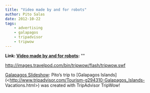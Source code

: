```yaml
---
title: "Video made by and for robots"
author: Pito Salas
date: 2012-10-22
tags:
    - advertising
    - galapagos
    - tripadvisor
    - tripwow
---
```


**Link: [Video made by and for robots](None):** ""

<http://images.travelpod.com/bin/tripwow/flash/tripwow.swf>

[Galapagos
Slideshow](<http://tripwow.tripadvisor.com/tripwow/ta-06ca-991c-5a13>): Pito’s
trip to [Galapagos
Islands](<http://www.tripadvisor.com/Tourism-g294310-Galapagos_Islands-
Vacations.html>) was created with TripAdvisor TripWow!


